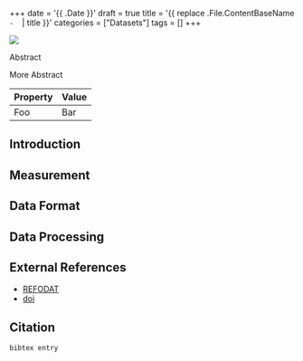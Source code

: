 +++
date = '{{ .Date }}'
draft = true
title = '{{ replace .File.ContentBaseName `-` ` ` | title }}'
categories = ["Datasets"]
tags = []
+++

![](static/image.png)

Abstract

<!--more-->

More Abstract

| Property             | Value        |
|----------------------|--------------|
| Foo                  | Bar          |

## Introduction

## Measurement

## Data Format

## Data Processing

## External References

- [REFODAT]()
- [doi](https://www.doi.org/doi)

## Citation

```
bibtex entry
```